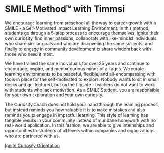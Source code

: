 # SMILE Method™ with Timmsi
We encourage learning from preschool all the way to career growth with a SMILE - a Self-Motivated Impact Learning Environment. In this method, students go through a 5-step process to encourage themselves, ignite their own curiosity, find inner passions, collaborate with like-minded individuals who share similar goals and who are discovering the same subjects, and finally to engage in community development to share wisdom back with those who need it most.

We have trained the same individuals for over 25 years and continue to encourage, inspire, and mentor curious minds of all ages. We curate learning environments to be peaceful, flexible, and all-encompassing with tools in place for the self-motivated to explore. Nobody wants to sit in small desks and get lectured, but on the flipside - teachers do not want to work with students who lack motivation. As a SMILE Student, you are responsible for your own exploration and your own curiosity.

The Curiosity Coach does not hold your hand through the learning process, but instead reminds you how valuable it is to make mistakes and also reminds you to engage in impactful learning. This style of learning has tangible results in your community instead of mundane homework with no real-world application. In this fashion, we are able to give internships and opportunities to students of all levels within companies and organizations who are partnered with us.

[Ignite Curiosity Orientation](https://ignitecuriosity.org/learn/orientation.html)

